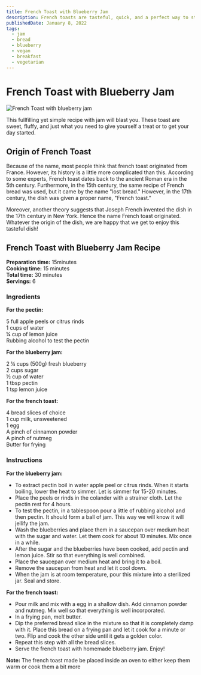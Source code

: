 ```yaml
---
title: French Toast with Blueberry Jam
description: French toasts are tasteful, quick, and a perfect way to start your day.
publishedDate: January 8, 2022
tags:
  - jam
  - bread
  - blueberry
  - vegan
  - breakfast
  - vegetarian
---
```


# French Toast with Blueberry Jam

![French Toast with blueberry jam](/frenchtoast.jpg "image")

This fullfilling yet simple recipe with jam will blast you. These toast are sweet, fluffy, and just what you need to give yourself a treat or to get your day started.

## Origin of French Toast

Because of the name, most people think that french toast originated from France. However, its history is a little more complicated than this. According to some experts, French toast dates back to the ancient Roman era in the 5th century. Furthermore, in the 15th century, the same recipe of French bread was used, but it came by the name &quot;lost bread.&quot; However, in the 17th century, the dish was given a proper name, &quot;French toast.&quot;

Moreover, another theory suggests that Joseph French invented the dish in the 17th century in New York. Hence the name French toast originated. Whatever the origin of the dish, we are happy that we get to enjoy this tasteful dish!

## French Toast with Blueberry Jam Recipe

**Preparation time:** 15minutes  
**Cooking time:** 15 minutes  
**Total time:** 30 minutes  
**Servings:** 6

### Ingredients

**For the pectin:**

5 full apple peels or citrus rinds  
1 cups of water  
¼ cup of lemon juice  
Rubbing alcohol to test the pectin

**For the blueberry jam:**

2 ¼ cups (500g) fresh blueberry  
2 cups sugar  
½ cup of water  
1 tbsp pectin  
1 tsp lemon juice

**For the french toast:**

4 bread slices of choice  
1 cup milk, unsweetened  
1 egg  
A pinch of cinnamon powder  
A pinch of nutmeg  
Butter for frying

### Instructions

**For the blueberry jam:**

- To extract pectin boil in water apple peel or citrus rinds. When it starts boiling, lower the heat to simmer. Let is simmer for 15-20 minutes.
- Place the peels or rinds in the colander with a strainer cloth. Let the pectin rest for 4 hours.
- To test the pectin, in a tablespoon pour a little of rubbing alcohol and then pectin. It should form a ball of jam. This way we will know it will jellify the jam.
- Wash the blueberries and place them in a saucepan over medium heat with the sugar and water. Let them cook for about 10 minutes. Mix once in a while.
- After the sugar and the blueberries have been cooked, add pectin and lemon juice. Stir so that everything is well combined.
- Place the saucepan over medium heat and bring it to a boil.
- Remove the saucepan from heat and let it cool down.
- When the jam is at room temperature, pour this mixture into a sterilized jar. Seal and store.

**For the french toast:**

- Pour milk and mix with a egg in a shallow dish. Add cinnamon powder and nutmeg. Mix well so that everything is well incorporated.
- In a frying pan, melt butter.
- Dip the preferred bread slice in the mixture so that it is completely damp with it. Place this bread on a frying pan and let it cook for a minute or two. Flip and cook the other side until it gets a golden color.
- Repeat this step with all the bread slices.
- Serve the french toast with homemade blueberry jam. Enjoy!

**Note:** The french toast made be placed inside an oven to either keep them warm or cook them a bit more
